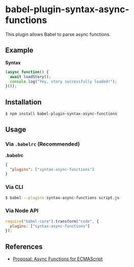 # babel-plugin-syntax-async-functions

This plugin allows Babel to parse async functions.

## Example

**Syntax**

```javascript
(async function() {
  await loadStory();
  console.log("Yey, story successfully loaded!");
}());
```

## Installation

```sh
$ npm install babel-plugin-syntax-async-functions
```

## Usage

### Via `.babelrc` (Recommended)

**.babelrc**

```json
{
  "plugins": ["syntax-async-functions"]
}
```

### Via CLI

```sh
$ babel --plugins syntax-async-functions script.js
```

### Via Node API

```javascript
require("babel-core").transform("code", {
  plugins: ["syntax-async-functions"]
});
```

## References

* [Proposal: Async Functions for ECMAScript](https://github.com/tc39/ecmascript-asyncawait)
